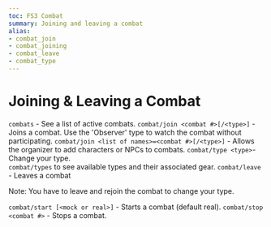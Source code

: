 ```yaml
---
toc: FS3 Combat
summary: Joining and leaving a combat
alias:
- combat_join
- combat_joining
- combat_leave
- combat_type
---
```

# Joining & Leaving a Combat

`combats` - See a list of active combats.
`combat/join <combat #>[/<type>]` - Joins a combat. Use the 'Observer' type to watch the combat without participating.
`combat/join <list of names>=<combat #>[/<type>]` - Allows the organizer to add characters or NPCs to combats.
`combat/type <type>`- Change your type.  
`combat/types` to see available types and their associated gear.
`combat/leave` - Leaves a combat

Note: You have to leave and rejoin the combat to change your type.

`combat/start [<mock or real>]` - Starts a combat (default real).
`combat/stop <combat #>` - Stops a combat.
